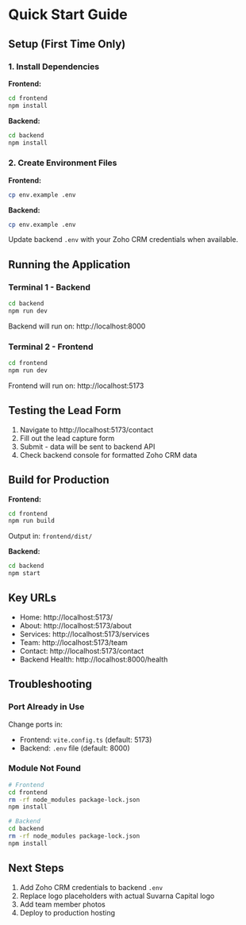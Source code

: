 # Quick Start Guide

## Setup (First Time Only)

### 1. Install Dependencies

**Frontend:**
```bash
cd frontend
npm install
```

**Backend:**
```bash
cd backend
npm install
```

### 2. Create Environment Files

**Frontend:**
```bash
cp env.example .env
```

**Backend:**
```bash
cp env.example .env
```

Update backend `.env` with your Zoho CRM credentials when available.

## Running the Application

### Terminal 1 - Backend
```bash
cd backend
npm run dev
```
Backend will run on: http://localhost:8000

### Terminal 2 - Frontend
```bash
cd frontend
npm run dev
```
Frontend will run on: http://localhost:5173

## Testing the Lead Form

1. Navigate to http://localhost:5173/contact
2. Fill out the lead capture form
3. Submit - data will be sent to backend API
4. Check backend console for formatted Zoho CRM data

## Build for Production

**Frontend:**
```bash
cd frontend
npm run build
```
Output in: `frontend/dist/`

**Backend:**
```bash
cd backend
npm start
```

## Key URLs

- Home: http://localhost:5173/
- About: http://localhost:5173/about
- Services: http://localhost:5173/services
- Team: http://localhost:5173/team
- Contact: http://localhost:5173/contact
- Backend Health: http://localhost:8000/health

## Troubleshooting

### Port Already in Use
Change ports in:
- Frontend: `vite.config.ts` (default: 5173)
- Backend: `.env` file (default: 8000)

### Module Not Found
```bash
# Frontend
cd frontend
rm -rf node_modules package-lock.json
npm install

# Backend
cd backend
rm -rf node_modules package-lock.json
npm install
```

## Next Steps

1. Add Zoho CRM credentials to backend `.env`
2. Replace logo placeholders with actual Suvarna Capital logo
3. Add team member photos
4. Deploy to production hosting
